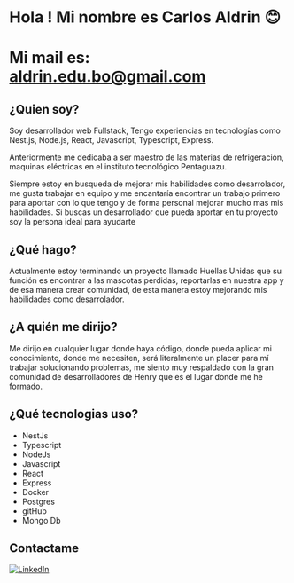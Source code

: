 # Hola !  Mi nombre es Carlos Aldrin 😊

# Mi mail es: aldrin.edu.bo@gmail.com

## ¿Quien soy?


Soy desarrollador web Fullstack,  Tengo experiencias en tecnologías como Nest.js, Node.js, React, Javascript, Typescript, Express.

Anteriormente me dedicaba a ser maestro de las materias de refrigeración, maquinas eléctricas en el instituto tecnológico Pentaguazu.

Siempre estoy en busqueda de mejorar mis habilidades como desarrolador, me gusta trabajar en equipo y  me encantaría encontrar un trabajo primero para aportar con lo que tengo y de forma personal mejorar mucho mas mis habilidades.
  Si buscas un desarrollador que pueda aportar en tu proyecto soy la persona ideal para ayudarte 


 ## ¿Qué hago?

  Actualmente estoy terminando un proyecto llamado Huellas Unidas que su función es encontrar a las mascotas perdidas,  reportarlas en nuestra app  y de esa manera crear comunidad, de esta manera estoy mejorando mis habilidades como desarrolador.

  ## ¿A quién me dirijo?
  
Me dirijo en cualquier lugar donde haya código, donde pueda aplicar mi conocimiento, donde me necesiten,  será literalmente un placer para mí trabajar solucionando problemas, me siento muy respaldado con la gran comunidad de desarrolladores de Henry que es el lugar donde me he formado.

## ¿Qué tecnologias uso? 
- NestJs
- Typescript
- NodeJs
- Javascript
- React
- Express
- Docker
- Postgres
- gitHub
- Mongo Db




## Contactame 
<a href="https://www.linkedin.com/in/carlos-aldrin-murillo-camacho-2a9229341/" target="_blank"><img src="https://img.shields.io/static/v1?style=for-the-badge&message=LinkedIn&color=0A66C2&logo=LinkedIn&logoColor=FFFFFF&label=" alt="LinkedIn" /></a>
  
